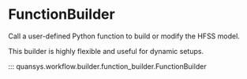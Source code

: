 # FunctionBuilder

Call a user-defined Python function to build or modify the HFSS model.

This builder is highly flexible and useful for dynamic setups.

::: quansys.workflow.builder.function_builder.FunctionBuilder